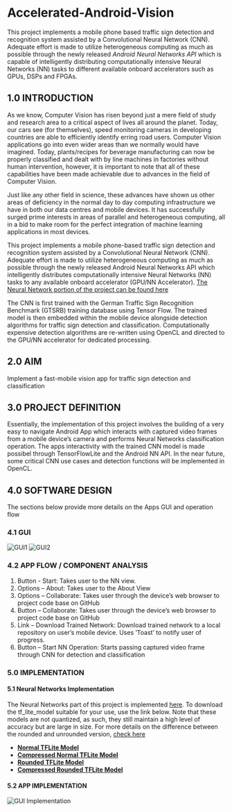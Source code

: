 # Accelerated-Android-Vision
This project implements a mobile phone based traffic sign detection and recognition system assisted by a Convolutional Neural Network (CNN). Adequate effort is made to utilize heterogeneous computing as much as possible through the newly released *Android Neural Networks API* which is capable of intelligently distributing computationally intensive Neural Networks (NN) tasks to different available onboard accelerators such as GPUs, DSPs and FPGAs.


## 1.0 INTRODUCTION

As we know, Computer Vision has risen beyond just a mere field of study and research area
to a critical aspect of lives all around the planet. Today, our cars see (for themselves),
speed monitoring cameras in developing countries are able to efficiently identify erring
road users. Computer Vision applications go into even wider areas than we normally would
have imagined. Today, plants/recipes for beverage manufacturing can now be properly
classified and dealt with by line machines in factories without human intervention, however,
it is important to note that all of these capabilities have been made achievable due to
advances in the field of Computer Vision.

Just like any other field in science, these advances have shown us other areas of deficiency
in the normal day to day computing infrastructure we have in both our data centres and
mobile devices. It has successfully surged prime interests in areas of parallel and
heterogeneous computing, all in a bid to make room for the perfect integration of machine
learning applications in most devices.

This project implements a mobile phone-based traffic sign detection and recognition system
assisted by a Convolutional Neural Network (CNN). Adequate effort is made to utilize
heterogeneous computing as much as possible through the newly released Android Neural
Networks API which intelligently distributes computationally intensive Neural Networks (NN)
tasks to any available onboard accelerator (GPU/NN Accelerator). [The Neural Network portion of the project can be found here](https://github.com/OluwoleOyetoke/Computer_Vision_Using_TensorFlowLite)

The CNN is first trained with the German Traffic Sign Recognition Benchmark (GTSRB) training
database using Tensor Flow. The trained model is then embedded within the mobile device
alongside detection algorithms for traffic sign detection and classification.
Computationally expensive detection algorithms are re-written using OpenCL and directed to
the GPU/NN accelerator for dedicated processing.


## 2.0 AIM
Implement a fast-mobile vision app for traffic sign detection and classification


## 3.0 PROJECT DEFINITION
Essentially, the implementation of this project involves the building of a very easy to navigate Android App which interacts with captured video frames from a mobile device’s camera and performs Neural Networks classification operation. The apps interactivity with the trained CNN model is made possibel through TensorFlowLite and the Android NN API. In the near future, some critical  CNN use cases and detection functions will be implemented in OpenCL.

## 4.0 SOFTWARE DESIGN
The sections below provide more details on the Apps GUI and operation flow
### 4.1 GUI
![GUI1](https://github.com/OluwoleOyetoke/Accelerated-Android-Vision/blob/master/app/sampledata/GUI1.JPG)
![GUI2](https://github.com/OluwoleOyetoke/Accelerated-Android-Vision/blob/master/app/sampledata/GUI2.JPG)

### 4.2 APP FLOW / COMPONENT ANALYSIS
1. Button - Start: Takes user to the NN view.
2. Options – About: Takes user to the About View
3. Options – Collaborate: Takes user through the device’s web browser to project code
base on GitHub
4. Button – Collaborate: Takes user through the device’s web browser to project code
base on GitHub
5. Link – Download Trained Network: Download trained network to a local repository on
user’s mobile device. Uses ‘Toast’ to notify user of progress.
6. Button – Start NN Operation: Starts passing captured video frame through CNN for
detection and classification

### 5.0 IMPLEMENTATION
#### 5.1 Neural Networks Implementation
The Neural Networks part of this project is implemented [here](https://github.com/OluwoleOyetoke/Computer_Vision_Using_TensorFlowLite). To download the tf_lite_model suitable for your use, use the link below. Note that these models are not quantized, as such, they still maintain a high level of accuracy but are large in size. For more details on the difference between the rounded and unrounded version, [check here](https://github.com/OluwoleOyetoke/Computer_Vision_Using_TensorFlowLite#step-81-sample-transform-definition-and-a-little-bit-of-explanation)

* [**Normal TFLite Model**](https://www.dropbox.com/s/7vqir0rzvx2zgbx/normal_tflite_model.lite?dl=0)
* [**Compressed Normal TFLite Model**](https://www.dropbox.com/s/1vzzzeecevk63l7/normal_tflite_model_compressed.zip?dl=0)
* [**Rounded TFLite Model**](https://www.dropbox.com/s/knwlq4m6gpyerl2/rounded_tflite_model.lite?dl=0)
* [**Compressed Rounded TFLite Model**](https://www.dropbox.com/s/bxgiz3w22wwz2wp/rounded_tflite_model_compressed.zip?dl=0)

#### 5.2 APP IMPLEMENTATION
![GUI Implementation](https://github.com/OluwoleOyetoke/Accelerated-Android-Vision/blob/master/app/sampledata/GUI3_rsz.png)
